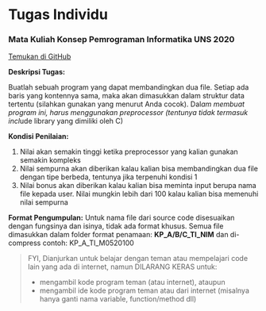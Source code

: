 # Tugas Individu

### Mata Kuliah Konsep Pemrograman Informatika UNS 2020

[Temukan di GitHub](https://github.com/stackofsugar/UnsAssignments/tree/master/10tgs_ak)

**Deskripsi Tugas:**

Buatlah sebuah program yang dapat membandingkan dua file. Setiap ada baris 
yang kontennya sama, maka akan dimasukkan dalam struktur data tertentu (silahkan 
gunakan yang menurut Anda cocok). Dal*am membuat program ini, harus menggunakan 
preprocessor (tentunya tidak termasuk incl*ude library yang dimiliki oleh C)

**Kondisi Penilaian:**
 1. Nilai akan semakin tinggi ketika preprocessor yang kalian gunakan semakin kompleks
 2. Nilai sempurna akan diberikan kalau kalian bisa membandingkan dua file dengan tipe berbeda, tentunya jika terpenuhi kondisi 1
 3. Nilai bonus akan diberikan kalau kalian bisa meminta input berupa nama file kepada user. Nilai mungkin lebih dari 100 kalau kalian bisa memenuhi nilai sempurna

**Format Pengumpulan:**
Untuk nama file dari source code disesuaikan dengan fungsinya dan isinya, tidak ada format khusus. Semua file dimasukkan dalam folder format penamaan: **KP_A/B/C_TI_NIM** dan di-compress
contoh: KP_A_TI_M0520100

> FYI, Dianjurkan untuk belajar dengan teman atau mempelajari code lain yang ada di internet, namun DILARANG KERAS untuk: 
> - mengambil kode program teman (atau internet), ataupun 
> - mengambil ide kode program teman atau dari internet (misalnya hanya ganti nama variable, function/method dll)